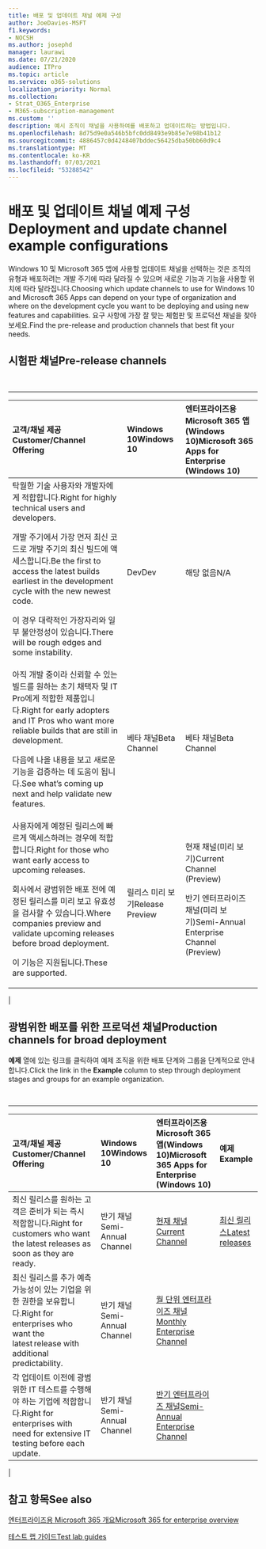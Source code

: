 ```yaml
---
title: 배포 및 업데이트 채널 예제 구성
author: JoeDavies-MSFT
f1.keywords:
- NOCSH
ms.author: josephd
manager: laurawi
ms.date: 07/21/2020
audience: ITPro
ms.topic: article
ms.service: o365-solutions
localization_priority: Normal
ms.collection:
- Strat_O365_Enterprise
- M365-subscription-management
ms.custom: ''
description: 예시 조직이 채널을 사용하여를 배포하고 업데이트하는 방법입니다.
ms.openlocfilehash: 8d75d9e0a546b5bfc0dd8493e9b85e7e98b41b12
ms.sourcegitcommit: 4886457c0d4248407bddec56425dba50bb60d9c4
ms.translationtype: MT
ms.contentlocale: ko-KR
ms.lasthandoff: 07/03/2021
ms.locfileid: "53288542"
---
```

# <a name="deployment-and-update-channel-example-configurations"></a><span data-ttu-id="2624f-103">배포 및 업데이트 채널 예제 구성</span><span class="sxs-lookup"><span data-stu-id="2624f-103">Deployment and update channel example configurations</span></span>

<span data-ttu-id="2624f-104">Windows 10 및 Microsoft 365 앱에 사용할 업데이트 채널을 선택하는 것은 조직의 유형과 배포하려는 개발 주기에 따라 달라질 수 있으며 새로운 기능과 기능을 사용할 위치에 따라 달라집니다.</span><span class="sxs-lookup"><span data-stu-id="2624f-104">Choosing which update channels to use for Windows 10 and Microsoft 365 Apps can depend on your type of organization and where on the development cycle you want to be deploying and using new features and capabilities.</span></span> <span data-ttu-id="2624f-105">요구 사항에 가장 잘 맞는 체험판 및 프로덕션 채널을 찾아보세요.</span><span class="sxs-lookup"><span data-stu-id="2624f-105">Find the pre-release and production channels that best fit your needs.</span></span>

## <a name="pre-release-channels"></a><span data-ttu-id="2624f-106">시험판 채널</span><span class="sxs-lookup"><span data-stu-id="2624f-106">Pre-release channels</span></span>

<br>

****

|<span data-ttu-id="2624f-107">고객/채널 제공</span><span class="sxs-lookup"><span data-stu-id="2624f-107">Customer/Channel Offering</span></span>|<span data-ttu-id="2624f-108">Windows 10</span><span class="sxs-lookup"><span data-stu-id="2624f-108">Windows 10</span></span>|<span data-ttu-id="2624f-109">엔터프라이즈용 Microsoft 365 앱(Windows 10)</span><span class="sxs-lookup"><span data-stu-id="2624f-109">Microsoft 365 Apps for Enterprise (Windows 10)</span></span>|
|:-------|:-------|:-----|
|<span data-ttu-id="2624f-110">탁월한 기술 사용자와 개발자에게 적합합니다.</span><span class="sxs-lookup"><span data-stu-id="2624f-110">Right for highly technical users and developers.</span></span> <p> <span data-ttu-id="2624f-111">개발 주기에서 가장 먼저 최신 코드로 개발 주기의 최신 빌드에 액세스합니다.</span><span class="sxs-lookup"><span data-stu-id="2624f-111">Be the first to access the latest builds earliest in the development cycle with the new newest code.</span></span> <p> <span data-ttu-id="2624f-112">이 경우 대략적인 가장자리와 일부 불안정성이 있습니다.</span><span class="sxs-lookup"><span data-stu-id="2624f-112">There will be rough edges and some instability.</span></span>|<span data-ttu-id="2624f-113">Dev</span><span class="sxs-lookup"><span data-stu-id="2624f-113">Dev</span></span>|<span data-ttu-id="2624f-114">해당 없음</span><span class="sxs-lookup"><span data-stu-id="2624f-114">N/A</span></span>|
|<span data-ttu-id="2624f-115">아직 개발 중이라 신뢰할 수 있는 빌드를 원하는 초기 채택자 및 IT Pro에게 적합한 제품입니다.</span><span class="sxs-lookup"><span data-stu-id="2624f-115">Right for early adopters and IT Pros who want more reliable builds that are still in development.</span></span> <p> <span data-ttu-id="2624f-116">다음에 나올 내용을 보고 새로운 기능을 검증하는 데 도움이 됩니다.</span><span class="sxs-lookup"><span data-stu-id="2624f-116">See what’s coming up next and help validate new features.</span></span>|<span data-ttu-id="2624f-117">베타 채널</span><span class="sxs-lookup"><span data-stu-id="2624f-117">Beta Channel</span></span>|<span data-ttu-id="2624f-118">베타 채널</span><span class="sxs-lookup"><span data-stu-id="2624f-118">Beta Channel</span></span>|
|<span data-ttu-id="2624f-119">사용자에게 예정된 릴리스에 빠르게 액세스하려는 경우에 적합합니다.</span><span class="sxs-lookup"><span data-stu-id="2624f-119">Right for those who want early access to upcoming releases.</span></span> <p> <span data-ttu-id="2624f-120">회사에서 광범위한 배포 전에 예정된 릴리스를 미리 보고 유효성을 검사할 수 있습니다.</span><span class="sxs-lookup"><span data-stu-id="2624f-120">Where companies preview and validate upcoming releases before broad deployment.</span></span> <p> <span data-ttu-id="2624f-121">이 기능은 지원됩니다.</span><span class="sxs-lookup"><span data-stu-id="2624f-121">These are supported.</span></span>|<span data-ttu-id="2624f-122">릴리스 미리 보기</span><span class="sxs-lookup"><span data-stu-id="2624f-122">Release Preview</span></span>|<span data-ttu-id="2624f-123">현재 채널(미리 보기)</span><span class="sxs-lookup"><span data-stu-id="2624f-123">Current Channel (Preview)</span></span> <p> <span data-ttu-id="2624f-124">반기 엔터프라이즈 채널(미리 보기)</span><span class="sxs-lookup"><span data-stu-id="2624f-124">Semi-Annual Enterprise Channel (Preview)</span></span>|
|

## <a name="production-channels-for-broad-deployment"></a><span data-ttu-id="2624f-125">광범위한 배포를 위한 프로덕션 채널</span><span class="sxs-lookup"><span data-stu-id="2624f-125">Production channels for broad deployment</span></span>

<span data-ttu-id="2624f-126">**예제** 열에 있는 링크를 클릭하여 예제 조직을 위한 배포 단계와 그룹을 단계적으로 안내합니다.</span><span class="sxs-lookup"><span data-stu-id="2624f-126">Click the link in the **Example** column to step through deployment stages and groups for an example organization.</span></span>

<br>

****

|<span data-ttu-id="2624f-127">고객/채널 제공</span><span class="sxs-lookup"><span data-stu-id="2624f-127">Customer/Channel Offering</span></span>|<span data-ttu-id="2624f-128">Windows 10</span><span class="sxs-lookup"><span data-stu-id="2624f-128">Windows 10</span></span>|<span data-ttu-id="2624f-129">엔터프라이즈용 Microsoft 365 앱(Windows 10)</span><span class="sxs-lookup"><span data-stu-id="2624f-129">Microsoft 365 Apps for Enterprise (Windows 10)</span></span>|<span data-ttu-id="2624f-130">예제</span><span class="sxs-lookup"><span data-stu-id="2624f-130">Example</span></span>|
|:-------|:-------|:-----|:-------|
|<span data-ttu-id="2624f-131">최신 릴리스를 원하는 고객은 준비가 되는 즉시 적합합니다.</span><span class="sxs-lookup"><span data-stu-id="2624f-131">Right for customers who want the latest releases as soon as they are ready.</span></span>|<span data-ttu-id="2624f-132">반기 채널</span><span class="sxs-lookup"><span data-stu-id="2624f-132">Semi-Annual Channel</span></span>|[<span data-ttu-id="2624f-133">현재 채널</span><span class="sxs-lookup"><span data-stu-id="2624f-133">Current Channel</span></span>](/deployoffice/overview-update-channels#current-channel-overview)|[<span data-ttu-id="2624f-134">최신 릴리스</span><span class="sxs-lookup"><span data-stu-id="2624f-134">Latest releases</span></span>](deploy-update-channels-examples-rapid-deploy.md)|
|<span data-ttu-id="2624f-135">최신 릴리스를 추가 예측 가능성이 있는 기업을 위한 권한을 보유합니다.</span><span class="sxs-lookup"><span data-stu-id="2624f-135">Right for enterprises who want the latest release with additional predictability.</span></span>|<span data-ttu-id="2624f-136">반기 채널</span><span class="sxs-lookup"><span data-stu-id="2624f-136">Semi-Annual Channel</span></span>|[<span data-ttu-id="2624f-137">월 단위 엔터프라이즈 채널</span><span class="sxs-lookup"><span data-stu-id="2624f-137">Monthly Enterprise Channel</span></span>](/deployoffice/overview-update-channels#monthly-enterprise-channel-overview)||
|<span data-ttu-id="2624f-138">각 업데이트 이전에 광범위한 IT 테스트를 수행해야 하는 기업에 적합합니다.</span><span class="sxs-lookup"><span data-stu-id="2624f-138">Right for enterprises with need for extensive IT testing before each update.</span></span>|<span data-ttu-id="2624f-139">반기 채널</span><span class="sxs-lookup"><span data-stu-id="2624f-139">Semi-Annual Channel</span></span>|[<span data-ttu-id="2624f-140">반기 엔터프라이즈 채널</span><span class="sxs-lookup"><span data-stu-id="2624f-140">Semi-Annual Enterprise Channel</span></span>](/deployoffice/overview-update-channels#semi-annual-enterprise-channel-overview)||
|

## <a name="see-also"></a><span data-ttu-id="2624f-141">참고 항목</span><span class="sxs-lookup"><span data-stu-id="2624f-141">See also</span></span>

[<span data-ttu-id="2624f-142">엔터프라이즈용 Microsoft 365 개요</span><span class="sxs-lookup"><span data-stu-id="2624f-142">Microsoft 365 for enterprise overview</span></span>](microsoft-365-overview.md)

[<span data-ttu-id="2624f-143">테스트 랩 가이드</span><span class="sxs-lookup"><span data-stu-id="2624f-143">Test lab guides</span></span>](m365-enterprise-test-lab-guides.md)